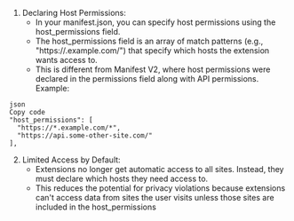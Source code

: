1. Declaring Host Permissions:
	- In your manifest.json, you can specify host permissions using the host_permissions field.
	- The host_permissions field is an array of match patterns (e.g., "https://.example.com/") that specify which hosts the extension wants access to.
	- This is different from Manifest V2, where host permissions were declared in the permissions field along with API permissions.
Example:
```
json
Copy code
"host_permissions": [
  "https://*.example.com/*",
  "https://api.some-other-site.com/"
],

```
2. Limited Access by Default:
	- Extensions no longer get automatic access to all sites. Instead, they must declare which hosts they need access to.
	- This reduces the potential for privacy violations because extensions can't access data from sites the user visits unless those sites are included in the host_permissions